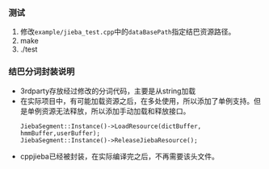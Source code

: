 ### 测试

1. 修改`example/jieba_test.cpp`中的`dataBasePath`指定结巴资源路径。
2. make
3. ./test

### 结巴分词封装说明

* 3rdparty存放经过修改的分词代码，主要是从string加载
* 在实际项目中，有可能加载资源之后，在多处使用，所以添加了单例支持。但是单例资源无法释放，所以添加手动加载和释放接口。
  ```
  JiebaSegment::Instance()->LoadResource(dictBuffer, hmmBuffer,userBuffer);
  JiebaSegment::Instance()->ReleaseJiebaResource();
  ```
* cppjieba已经被封装，在实际编译完之后，不再需要该头文件。
